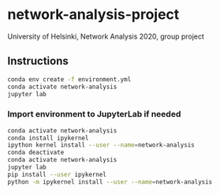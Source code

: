 # network-analysis-project
University of Helsinki, Network Analysis 2020, group project

## Instructions

```bash
conda env create -f environment.yml
conda activate network-analysis
jupyter lab
```

### Import environment to JupyterLab if needed

```bash
conda activate network-analysis
conda install ipykernel
ipython kernel install --user --name=network-analysis
conda deactivate
conda activate network-analysis
jupyter lab
pip install --user ipykernel
python -m ipykernel install --user --name=network-analysis
```
